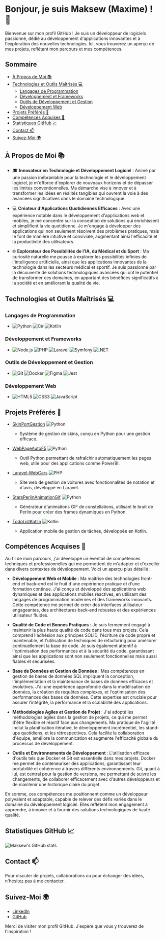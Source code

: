 # Bonjour, je suis Maksew (Maxime) ! 👋

Bienvenue sur mon profil GitHub ! Je suis un développeur de logiciels passionné, dédié au développement d'applications innovantes et à l'exploration des nouvelles technologies. Ici, vous trouverez un aperçu de mes projets, reflétant mon parcours et mes compétences.

## Sommaire
- [À Propos de Moi 📚](#à-propos-de-moi-)
- [Technologies et Outils Maîtrisés 💻](#technologies-et-outils-maîtrisés-)
  - [Langages de Programmation](#langages-de-programmation)
  - [Développement et Frameworks](#développement-et-frameworks)
  - [Outils de Développement et Gestion](#outils-de-développement-et-gestion)
  - [Développement Web](#développement-web)
- [Projets Préférés 🚀](#projets-préférés-)
- [Compétences Acquises 🧠](#compétences-acquises-)
- [Statistiques GitHub 📈](#statistiques-github-)
- [Contact 📫](#contact-)
- [Suivez-Moi 🌍](#suivez-moi-)

## À Propos de Moi 📚

- 🎓 **Innovateur en Technologie et Développement Logiciel** : Animé par une passion inébranlable pour la technologie et le développement logiciel, je m'efforce d'explorer de nouveaux horizons et de dépasser les limites conventionnelles. Ma démarche vise à innover et à transformer les idées en réalités tangibles qui ouvrent la voie à des avancées significatives dans le domaine technologique.

- 💻 **Créateur d'Applications Quotidiennes Efficaces** : Avec une expérience notable dans le développement d'applications web et mobiles, je me concentre sur la conception de solutions qui enrichissent et simplifient la vie quotidienne. Je m'engage à développer des applications qui non seulement résolvent des problèmes pratiques, mais le font de manière intuitive et conviviale, augmentant ainsi l'efficacité et la productivité des utilisateurs.

- 🌐 **Explorateur des Possibilités de l'IA, du Médical et du Sport** : Ma curiosité naturelle me pousse à explorer les possibilités infinies de l'intelligence artificielle, ainsi que les applications innovantes de la technologie dans les secteurs médical et sportif. Je suis passionné par la découverte de solutions technologiques avancées qui ont le potentiel de transformer ces domaines, en apportant des bénéfices significatifs à la société et en améliorant la qualité de vie.

## Technologies et Outils Maîtrisés 💻

### Langages de Programmation
- ![Python](https://img.shields.io/badge/Python-3776AB?style=flat&logo=python&logoColor=white) ![C#](https://img.shields.io/badge/C%23-239120?style=flat&logo=c-sharp&logoColor=white) ![Kotlin](https://img.shields.io/badge/Kotlin-0095D5?style=flat&logo=kotlin&logoColor=white)

### Développement et Frameworks
- ![Node.js](https://img.shields.io/badge/Node.js-339933?style=flat&logo=node.js&logoColor=white) ![PHP](https://img.shields.io/badge/PHP-777BB4?style=flat&logo=php&logoColor=white) ![Laravel](https://img.shields.io/badge/Laravel-FF2D20?style=flat&logo=laravel&logoColor=white) ![Symfony](https://img.shields.io/badge/Symfony-000000?style=flat&logo=symfony&logoColor=white) ![.NET](https://img.shields.io/badge/.NET-512BD4?style=flat&logo=dotnet&logoColor=white)

### Outils de Développement et Gestion
- ![Git](https://img.shields.io/badge/Git-F05032?style=flat&logo=git&logoColor=white) ![Docker](https://img.shields.io/badge/Docker-2496ED?style=flat&logo=docker&logoColor=white) ![Figma](https://img.shields.io/badge/Figma-F24E1E?style=flat&logo=figma&logoColor=white) ![Jest](https://img.shields.io/badge/Jest-C21325?style=flat&logo=jest&logoColor=white)

### Développement Web
- ![HTML5](https://img.shields.io/badge/HTML5-E34F26?style=flat&logo=html5&logoColor=white) ![CSS3](https://img.shields.io/badge/CSS3-1572B6?style=flat&logo=css3&logoColor=white) ![JavaScript](https://img.shields.io/badge/JavaScript-F7DF1E?style=flat&logo=javascript&logoColor=black)


## Projets Préférés 🚀

- [SkinPortGestion](https://github.com/Maksew/SkinPortGestion) ![Python](https://img.shields.io/badge/Python-3776AB?style=flat&logo=python&logoColor=white)
  - Système de gestion de skins, conçu en Python pour une gestion efficace.

- [WebPageAutoF5](https://github.com/Maksew/WebPageAutoF5) ![Python](https://img.shields.io/badge/Python-3776AB?style=flat&logo=python&logoColor=white)
  - Outil Python permettant de rafraîchir automatiquement les pages web, utile pour des applications comme PowerBI.

- [Laravel-WebCars](https://github.com/Maksew/Laravel-WebCars) ![PHP](https://img.shields.io/badge/PHP-777BB4?style=flat&logo=php&logoColor=white)
  - Site web de gestion de voitures avec fonctionnalités de notation et d'avis, développé en Laravel.

- [StarsPerlinAnimationGif](https://github.com/Maksew/StarsPerlinAnimationGif) ![Python](https://img.shields.io/badge/Python-3776AB?style=flat&logo=python&logoColor=white)
  - Générateur d'animations GIF de constellations, utilisant le bruit de Perlin pour créer des frames dynamiques en Python.

- [TodoListKotlin](https://github.com/Maksew/TodoListKotlin) ![Kotlin](https://img.shields.io/badge/Kotlin-0095D5?style=flat&logo=kotlin&logoColor=white)
  - Application mobile de gestion de tâches, développée en Kotlin.

## Compétences Acquises 🧠

Au fil de mon parcours, j'ai développé un éventail de compétences techniques et professionnelles qui me permettent de m'adapter et d'exceller dans divers contextes de développement. Voici un aperçu plus détaillé :

- **Développement Web et Mobile** : Ma maîtrise des technologies front-end et back-end est le fruit d'une expérience pratique et d'une formation continue. J'ai conçu et développé des applications web dynamiques et des applications mobiles réactives, en utilisant des langages de programmation modernes et des frameworks innovants. Cette compétence me permet de créer des interfaces utilisateur engageantes, des architectures back-end robustes et des expériences utilisateur fluides.

- **Qualité de Code et Bonnes Pratiques** : Je suis fermement engagé à maintenir la plus haute qualité de code dans tous mes projets. Cela comprend l'adhésion aux principes SOLID, l'écriture de code propre et maintenable, et l'utilisation de techniques de refactoring pour améliorer continuellement la base de code. Je suis également attentif à l'optimisation des performances et à la sécurité du code, garantissant ainsi que les applications sont non seulement fonctionnelles mais aussi fiables et sécurisées.

- **Base de Données et Gestion de Données** : Mes compétences en gestion de bases de données SQL impliquent la conception, l'implémentation et la maintenance de bases de données efficaces et évolutives. J'ai une expérience approfondie dans la modélisation de données, la création de requêtes complexes, et l'optimisation des performances des bases de données. Cette expertise est cruciale pour assurer l'intégrité, la performance et la scalabilité des applications.

- **Méthodologies Agiles et Gestion de Projet** : J'ai adopté les méthodologies agiles dans la gestion de projets, ce qui me permet d'être flexible et réactif face aux changements. Ma pratique de l'agilité inclut la planification itérative, le développement incrémentiel, les stand-ups quotidiens, et les rétrospectives. Cela facilite la collaboration d'équipe, améliore la communication et augmente l'efficacité globale du processus de développement.

- **Outils et Environnements de Développement** : L'utilisation efficace d'outils tels que Docker et Git est essentielle dans mes projets. Docker me permet de conteneuriser des applications, garantissant leur portabilité et cohérence à travers différents environnements. Git, quant à lui, est central pour la gestion de versions, me permettant de suivre les changements, de collaborer efficacement avec d'autres développeurs et de maintenir une historique claire du projet.

En somme, ces compétences me positionnent comme un développeur polyvalent et adaptable, capable de relever des défis variés dans le domaine du développement logiciel. Elles reflètent mon engagement à apprendre, à innover et à fournir des solutions technologiques de haute qualité.

## Statistiques GitHub 📈

![Maksew's GitHub stats](https://github-readme-stats.vercel.app/api?username=Maksew&show_icons=true&theme=default)

## Contact 📫

Pour discuter de projets, collaborations ou pour échanger des idées, n'hésitez pas à me contacter.

## Suivez-Moi 🌍

- [LinkedIn](#)
- [GitHub](https://github.com/Maksew)

Merci de visiter mon profil GitHub. J'espère que vous y trouverez de l'inspiration !

